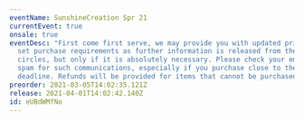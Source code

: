 ```yaml
---
eventName: SunshineCreation Spr 21
currentEvent: true
onsale: true
eventDesc: "First come first serve, we may provide you with updated prices or
  set purchase requirements as further information is released from the doujin
  circles, but only if it is absolutely necessary. Please check your email and
  spam for such communications, especially if you purchase close to the
  deadline. Refunds will be provided for items that cannot be purchased. "
preorder: 2021-03-05T14:02:35.121Z
release: 2021-04-01T14:02:42.140Z
id: eUBdWMfNo
---
```

